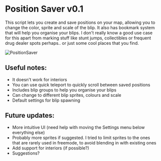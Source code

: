 # Position Saver v0.1

This script lets you create and save positions on your map, allowing you to change the color, sprite and scale of the blip. It also has bookmark system that will help you organise your blips. I don't really know a good use case for this apart from marking stuff like stunt jumps, collectibles or frequent drug dealer spots perhaps.. or just some cool places that you find.

![PositionSaver](https://user-images.githubusercontent.com/129829409/236411921-c63c0ab0-4864-432f-8c8b-941bbbc452b7.png)

## Useful notes:
- It doesn't work for interiors
- You can use quick teleport to quickly scroll between saved positions
- Includes blip groups to help you organise your blips
- Can change to different blip sprites, colours and scale
- Default settings for blip spawning

## Future updates:
- More intuitive UI (need help with moving the Settings menu below everything else)
- Probably more sprites if suggested. I tried to limit sprites to the ones that are rarely used in freemode, to avoid blending in with existing ones
- Add support for interiors (if possible?)
- Suggestions?
